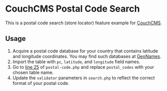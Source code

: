 # CouchCMS Postal Code Search

This is a postal code search (store locator) feature example for [CouchCMS](http://www.couchcms.com/).

## Usage
1. Acquire a postal code database for your country that contains latitude and longitude coordinates. You may find such databases at [GeoNames](http://www.geonames.org/).
2. Import the table with `pc`, `latitude`, and `longitude` field names.
3. Go to [line 25](postal-code.php#L25) of `postal-code.php` and replace `postal_codes` with your chosen table name.
4. Update the `validator` parameters in `search.php` to reflect the correct format of your postal code.
